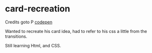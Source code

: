 # card-recreation

Credits goto P [codepen](https://codepen.io/petegarvin1/pen/YzWBbRx)

Wanted to recreate his card idea, had to refer to his css a little from the transitions.

Still learning Html, and CSS.
